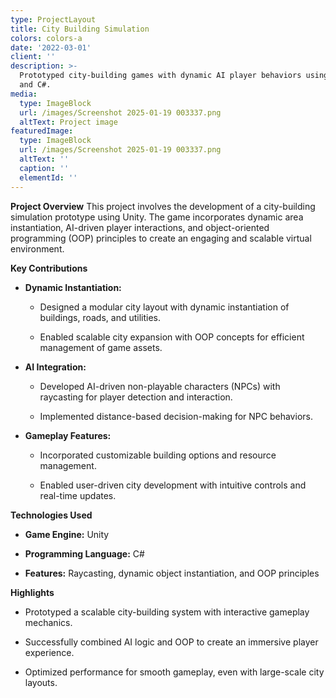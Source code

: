 ```yaml
---
type: ProjectLayout
title: City Building Simulation
colors: colors-a
date: '2022-03-01'
client: ''
description: >-
  Prototyped city-building games with dynamic AI player behaviors using Unity
  and C#.
media:
  type: ImageBlock
  url: /images/Screenshot 2025-01-19 003337.png
  altText: Project image
featuredImage:
  type: ImageBlock
  url: /images/Screenshot 2025-01-19 003337.png
  altText: ''
  caption: ''
  elementId: ''
---
```

**Project Overview**
This project involves the development of a city-building simulation prototype using Unity. The game incorporates dynamic area instantiation, AI-driven player interactions, and object-oriented programming (OOP) principles to create an engaging and scalable virtual environment.

**Key Contributions**

*   **Dynamic Instantiation:**

    *   Designed a modular city layout with dynamic instantiation of buildings, roads, and utilities.

    *   Enabled scalable city expansion with OOP concepts for efficient management of game assets.

*   **AI Integration:**

    *   Developed AI-driven non-playable characters (NPCs) with raycasting for player detection and interaction.

    *   Implemented distance-based decision-making for NPC behaviors.

*   **Gameplay Features:**

    *   Incorporated customizable building options and resource management.

    *   Enabled user-driven city development with intuitive controls and real-time updates.

**Technologies Used**

*   **Game Engine:** Unity

*   **Programming Language:** C#

*   **Features:** Raycasting, dynamic object instantiation, and OOP principles

**Highlights**

*   Prototyped a scalable city-building system with interactive gameplay mechanics.

*   Successfully combined AI logic and OOP to create an immersive player experience.

*   Optimized performance for smooth gameplay, even with large-scale city layouts.

